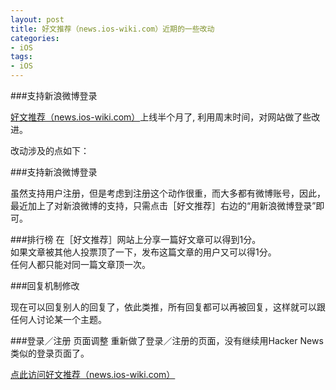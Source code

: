 ```yaml
---
layout: post   
title: 好文推荐（news.ios-wiki.com）近期的一些改动        
categories: 
- iOS   
tags:     
- iOS
---    
```

 
###支持新浪微博登录

[好文推荐（news.ios-wiki.com）][1]上线半个月了, 利用周末时间，对网站做了些改进。

改动涉及的点如下：


###支持新浪微博登录

虽然支持用户注册，但是考虑到注册这个动作很重，而大多都有微博账号，因此，最近加上了对新浪微博的支持，只需点击［好文推荐］右边的“用新浪微博登录”即可。


###排行榜
在［好文推荐］网站上分享一篇好文章可以得到1分。   
如果文章被其他人投票顶了一下，发布这篇文章的用户又可以得1分。   
任何人都只能对同一篇文章顶一次。


###回复机制修改

现在可以回复别人的回复了，依此类推，所有回复都可以再被回复，这样就可以跟任何人讨论某一个主题。

###登录／注册 页面调整
重新做了登录／注册的页面，没有继续用Hacker News类似的登录页面了。



[点此访问好文推荐（news.ios-wiki.com）][1]
<br/>

[1]:http://news.ios-wiki.com